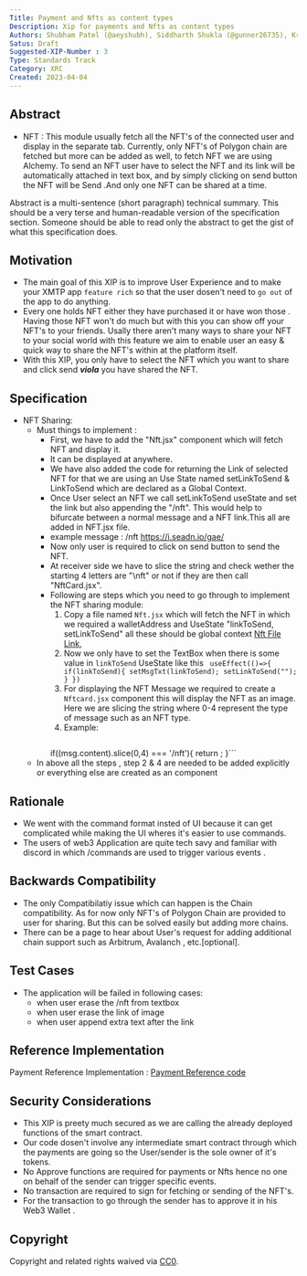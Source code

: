```yaml
---
Title: Payment and Nfts as content types
Description: Xip for payments and Nfts as content types 
Authors: Shubham Patel (@aeyshubh), Siddharth Shukla (@gunner26735), Krishn Panchal (@phovious14)
Satus: Draft
Suggested-XIP-Number : 3
Type: Standards Track
Category: XRC
Created: 2023-04-04
---
```


## Abstract

- NFT : This module usually fetch all the NFT's of the connected user and display in the separate tab. Currently, only NFT's of Polygon chain are fetched but more can be added as well, to fetch NFT we are using Alchemy. To send an NFT user have to select the NFT and its link will be automatically attached in text box, and by simply clicking on send button the NFT will be Send .And only one NFT can be shared at a time.    

Abstract is a multi-sentence (short paragraph) technical summary. This should be a very terse and human-readable version of the specification section. Someone should be able to read only the abstract to get the gist of what this specification does.

## Motivation

- The main goal of this XIP is to improve User Experience and to make your XMTP app `feature rich` so that the user dosen't need to `go out` of the app to do anything.
- Every one holds NFT either they have purchased it or have won those . Having those NFT won't do much but with this you can show off your NFT's to your friends. Usally there aren't many ways to share your NFT to your social world with this feature we aim to enable user an easy & quick way to share the NFT's within at the platform itself. 
- With this XIP, you only have to select the NFT which you want to share and click send *__viola__* you have shared the NFT.   

## Specification

- NFT Sharing:
    - Must things to implement :
        - First, we have to add the "Nft.jsx" component  which will fetch NFT and display it. 
        - It can be displayed at anywhere.
        - We have also added the code for returning the Link of selected NFT for that we are using an Use State named setLinkToSend & LinkToSend which are declared as a Global Context. 
        - Once User select an NFT we call setLinkToSend useState and set the link but also appending the "/nft". This would help to bifurcate between a normal message and a NFT link.This all are added in NFT.jsx file.
        - example message : /nft https://i.seadn.io/gae/
        - Now only user is required to click on send button to send the NFT.
        - At receiver side we have to slice the string and check wether the starting 4 letters are "\nft" or not if they are then call "NftCard.jsx".
        - Following are steps which you need to go through to implement the NFT sharing module:
            1. Copy a file named `Nft.jsx` which will fetch the NFT in which we required a walletAddress and UseState "linkToSend, setLinkToSend" all these should be global context [Nft File Link](https://github.com/aeyshubh/XIP-payment-ref/blob/main/tokenAbi.js "ABI reference"),
            2. Now we only have to set the TextBox when there is some value in `linkToSend` UseState like this ```
            useEffect(()=>{
                if(linkToSend){
                setMsgTxt(linkToSend);
                setLinkToSend("");
                }
            })```
            3. For displaying the NFT Message we required to create a `Nftcard.jsx` component this will display the NFT as an image. Here we are slicing the string where 0-4 represent the type of message such as an NFT type.  
            4. Example: 
                ``` 
            if((msg.content).slice(0,4) === '/nft'){
              return <NftCard key={msg.id} msg={msg} />;
            }```
    - In above all the steps , step 2 & 4 are needed to be added explicitly or everything else are created as an component
    
## Rationale

- We went with the command format insted of UI because it can get complicated while making the UI wheres it's easier to use commands.
- The users of web3 Application are quite tech savy and familiar with discord in which /commands are used to trigger various events .

## Backwards Compatibility

- The only Compatibilatiy issue which can happen is the Chain compatibility. As for now only NFT's of Polygon Chain are provided to user for sharing. But this can be solved easily but adding more chains.
- There can be a page to hear about User's request for adding additional chain support such as Arbitrum, Avalanch , etc.[optional].

## Test Cases

- The application will be failed in following cases:
    - when user erase the /nft from textbox 
    - when user erase the link of image 
    - when user append extra text after the link

## Reference Implementation

Payment Reference Implementation : [Payment Reference code](https://github.com/aeyshubh/XIP-payment-ref/blob/main/sendPayments.js "Javascript payment code")

## Security Considerations

- This XIP is preety much secured as we are calling the already deployed functions of the smart contract.
- Our code dosen't involve any intermediate smart contract through which the payments are going so the User/sender is the sole owner of it's tokens.
- No Approve functions are required for payments or Nfts hence no one on behalf of the sender can trigger specific events.
- No transaction are required to sign for fetching or sending of the NFT's.
- For the transaction to go through the sender has to approve it in his Web3 Wallet .

## Copyright

Copyright and related rights waived via [CC0](https://creativecommons.org/publicdomain/zero/1.0/).
